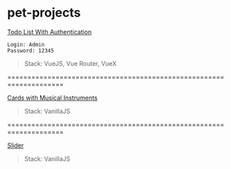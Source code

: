 # pet-projects

[Todo List With Authentication](https://tourmaline-tulumba-2f451d.netlify.app/login)

```
Login: Admin 
Password: 12345
```

>Stack: VueJS, Vue Router, VueX

====================================================================

[Cards with Musical Instruments](https://chipper-creponne-6a62f7.netlify.app/)
>Stack: VanillaJS

====================================================================

[Slider](https://venerable-mandazi-f7e883.netlify.app/)
>Stack: VanillaJS
